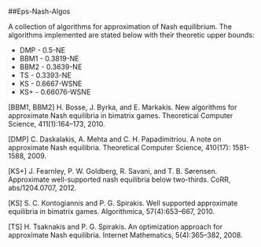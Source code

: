 ##Eps-Nash-Algos

A collection of algorithms for approximation of Nash equilibrium. The algorithms
implemented are stated below with their theoretic upper bounds:

- DMP - 0.5-NE
- BBM1 - 0.3819-NE
- BBM2 - 0.3639-NE
- TS - 0.3393-NE
- KS - 0.6667-WSNE
- KS+ - 0.66076-WSNE

[BBM1, BBM2] H. Bosse, J. Byrka, and E. Markakis. New algorithms for approximate Nash equilibria in
bimatrix games. Theoretical Computer Science, 411(1):164–173, 2010.

[DMP] C. Daskalakis, A. Mehta and C. H. Papadimitriou. A note on approximate Nash equilibria.
  Theoretical Computer Science, 410(17): 1581-1588, 2009.

[KS+] J. Fearnley, P. W. Goldberg, R. Savani, and T. B. Sørensen. Approximate well-supported
nash equilibria below two-thirds. CoRR, abs/1204.0707, 2012.

[KS] S. C. Kontogiannis and P. G. Spirakis. Well supported approximate equilibria in bimatrix
games. Algorithmica, 57(4):653–667, 2010.

[TS] H. Tsaknakis and P. G. Spirakis. An optimization approach for approximate Nash equilibria.
Internet Mathematics, 5(4):365–382, 2008.
